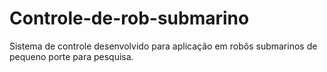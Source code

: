 # Controle-de-rob-submarino
Sistema de controle desenvolvido para aplicação em robôs submarinos de pequeno porte para pesquisa.
